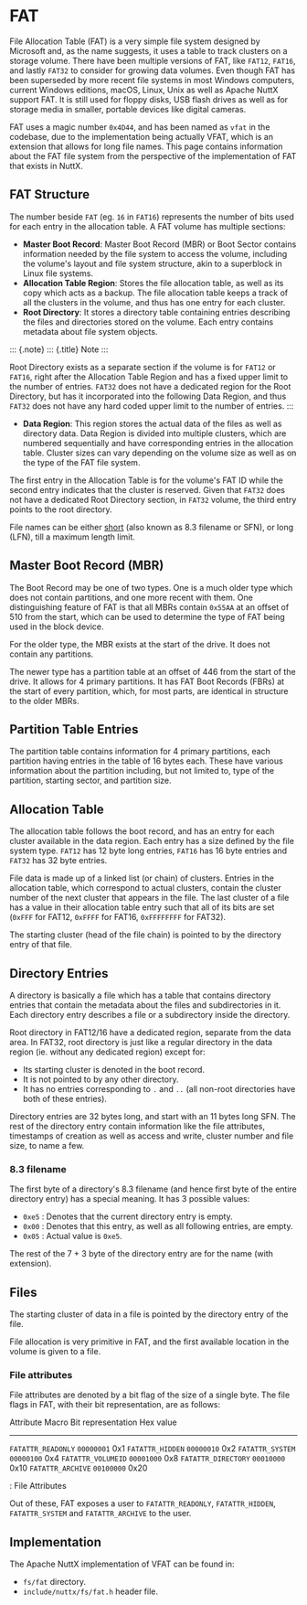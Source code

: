 FAT
===

File Allocation Table (FAT) is a very simple file system designed by
Microsoft and, as the name suggests, it uses a table to track clusters
on a storage volume. There have been multiple versions of FAT, like
`FAT12`, `FAT16`, and lastly `FAT32` to consider for growing data
volumes. Even though FAT has been superseded by more recent file systems
in most Windows computers, current Windows editions, macOS, Linux, Unix
as well as Apache NuttX support FAT. It is still used for floppy disks,
USB flash drives as well as for storage media in smaller, portable
devices like digital cameras.

FAT uses a magic number `0x4D44`, and has been named as `vfat` in the
codebase, due to the implementation being actually VFAT, which is an
extension that allows for long file names. This page contains
information about the FAT file system from the perspective of the
implementation of FAT that exists in NuttX.

FAT Structure
-------------

The number beside `FAT` (eg. `16` in `FAT16`) represents the number of
bits used for each entry in the allocation table. A FAT volume has
multiple sections:

-   **Master Boot Record**: Master Boot Record (MBR) or Boot Sector
    contains information needed by the file system to access the volume,
    including the volume\'s layout and file system structure, akin to a
    superblock in Linux file systems.
-   **Allocation Table Region**: Stores the file allocation table, as
    well as its copy which acts as a backup. The file allocation table
    keeps a track of all the clusters in the volume, and thus has one
    entry for each cluster.
-   **Root Directory**: It stores a directory table containing entries
    describing the files and directories stored on the volume. Each
    entry contains metadata about file system objects.

::: {.note}
::: {.title}
Note
:::

Root Directory exists as a separate section if the volume is for `FAT12`
or `FAT16`, right after the Allocation Table Region and has a fixed
upper limit to the number of entries. `FAT32` does not have a dedicated
region for the Root Directory, but has it incorporated into the
following Data Region, and thus `FAT32` does not have any hard coded
upper limit to the number of entries.
:::

-   **Data Region**: This region stores the actual data of the files as
    well as directory data. Data Region is divided into multiple
    clusters, which are numbered sequentially and have corresponding
    entries in the allocation table. Cluster sizes can vary depending on
    the volume size as well as on the type of the FAT file system.

The first entry in the Allocation Table is for the volume\'s FAT ID
while the second entry indicates that the cluster is reserved. Given
that `FAT32` does not have a dedicated Root Directory section, in
`FAT32` volume, the third entry points to the root directory.

File names can be either
[short](https://en.wikipedia.org/wiki/8.3_filename) (also known as 8.3
filename or SFN), or long (LFN), till a maximum length limit.

Master Boot Record (MBR)
------------------------

The Boot Record may be one of two types. One is a much older type which
does not contain partitions, and one more recent with them. One
distinguishing feature of FAT is that all MBRs contain `0x55AA` at an
offset of 510 from the start, which can be used to determine the type of
FAT being used in the block device.

For the older type, the MBR exists at the start of the drive. It does
not contain any partitions.

The newer type has a partition table at an offset of 446 from the start
of the drive. It allows for 4 primary partitions. It has FAT Boot
Records (FBRs) at the start of every partition, which, for most parts,
are identical in structure to the older MBRs.

Partition Table Entries
-----------------------

The partition table contains information for 4 primary partitions, each
partition having entries in the table of 16 bytes each. These have
various information about the partition including, but not limited to,
type of the partition, starting sector, and partition size.

Allocation Table
----------------

The allocation table follows the boot record, and has an entry for each
cluster available in the data region. Each entry has a size defined by
the file system type. `FAT12` has 12 byte long entries, `FAT16` has 16
byte entries and `FAT32` has 32 byte entries.

File data is made up of a linked list (or chain) of clusters. Entries in
the allocation table, which correspond to actual clusters, contain the
cluster number of the next cluster that appears in the file. The last
cluster of a file has a value in their allocation table entry such that
all of its bits are set (`0xFFF` for FAT12, `0xFFFF` for FAT16,
`0xFFFFFFFF` for FAT32).

The starting cluster (head of the file chain) is pointed to by the
directory entry of that file.

Directory Entries
-----------------

A directory is basically a file which has a table that contains
directory entries that contain the metadata about the files and
subdirectories in it. Each directory entry describes a file or a
subdirectory inside the directory.

Root directory in FAT12/16 have a dedicated region, separate from the
data area. In FAT32, root directory is just like a regular directory in
the data region (ie. without any dedicated region) except for:

-   Its starting cluster is denoted in the boot record.
-   It is not pointed to by any other directory.
-   It has no entries corresponding to `.` and `..` (all non-root
    directories have both of these entries).

Directory entries are 32 bytes long, and start with an 11 bytes long
SFN. The rest of the directory entry contain information like the file
attributes, timestamps of creation as well as access and write, cluster
number and file size, to name a few.

### 8.3 filename

The first byte of a directory\'s 8.3 filename (and hence first byte of
the entire directory entry) has a special meaning. It has 3 possible
values:

-   `0xe5` : Denotes that the current directory entry is empty.
-   `0x00` : Denotes that this entry, as well as all following entries,
    are empty.
-   `0x05` : Actual value is `0xe5`.

The rest of the 7 + 3 byte of the directory entry are for the name (with
extension).

Files
-----

The starting cluster of data in a file is pointed by the directory entry
of the file.

File allocation is very primitive in FAT, and the first available
location in the volume is given to a file.

### File attributes

File attributes are denoted by a bit flag of the size of a single byte.
The file flags in FAT, with their bit representation, are as follows:

  Attribute Macro       Bit representation   Hex value
  --------------------- -------------------- -----------
  `FATATTR_READONLY`    `00000001`           0x1
  `FATATTR_HIDDEN`      `00000010`           0x2
  `FATATTR_SYSTEM`      `00000100`           0x4
  `FATATTR_VOLUMEID`    `00001000`           0x8
  `FATATTR_DIRECTORY`   `00010000`           0x10
  `FATATTR_ARCHIVE`     `00100000`           0x20

  : File Attributes

Out of these, FAT exposes a user to `FATATTR_READONLY`,
`FATATTR_HIDDEN`, `FATATTR_SYSTEM` and `FATATTR_ARCHIVE` to the user.

Implementation
--------------

The Apache NuttX implementation of VFAT can be found in:

-   `fs/fat` directory.
-   `include/nuttx/fs/fat.h` header file.
